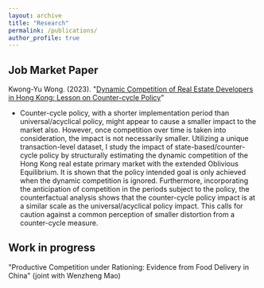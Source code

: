 ```yaml
---
layout: archive
title: "Research"
permalink: /publications/
author_profile: true
---
```


<!-- {% if author.googlescholar %}
  You can also find my articles on <u><a href="{{author.googlescholar}}">my Google Scholar profile</a>.</u>
{% endif %}

{% include base_path %}

{% for post in site.publications reversed %}
  {% include archive-single.html %}
{% endfor %} -->

## Job Market Paper
Kwong-Yu Wong. (2023). &quot;[Dynamic Competition of Real Estate Developers in Hong Kong: Lesson on Counter-cycle Policy](http://kwongyuwong.github.io/files/eoe_hkre_latest.pdf)&quot; 

 * Counter-cycle policy, with a shorter implementation period than universal/acyclical policy, might appear to cause a smaller impact to the market also. However, once competition over time is taken into consideration, the impact is not necessarily smaller. Utilizing a unique transaction-level dataset, I study the impact of state-based/counter-cycle policy by structurally estimating the dynamic competition of the Hong Kong real estate primary market with the extended Oblivious Equilibrium. It is shown that the policy intended goal is only achieved when the dynamic competition is ignored. Furthermore, incorporating the anticipation of competition in the periods subject to the policy, the counterfactual analysis shows that the counter-cycle policy impact is at a similar scale as the universal/acyclical policy impact. This calls for caution against a common perception of smaller distortion from a counter-cycle measure. 


## Work in progress
&quot;Productive Competition under Rationing: Evidence from Food Delivery in China&quot; (joint with Wenzheng Mao)
